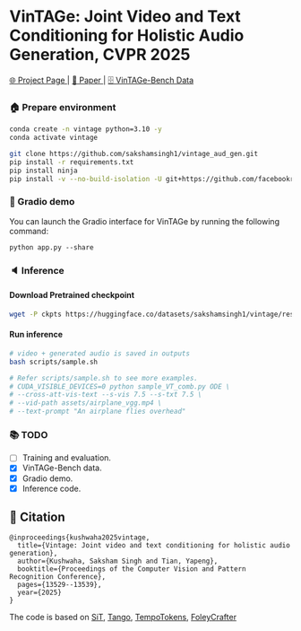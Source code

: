 # VinTAGe: Joint Video and Text Conditioning for Holistic Audio Generation, CVPR 2025

<a href="https://sakshamsingh1.github.io/vintage/"> 🌐 Project Page </a> | <a href="https://arxiv.org/pdf/2412.10768"> 📖 Paper </a> | <a href="https://huggingface.co/datasets/sakshamsingh1/vintage/resolve/main/vintage_bench_data.zip"> 🗄️ VinTAGe-Bench Data </a> 

### 🏠 Prepare environment

```bash
conda create -n vintage python=3.10 -y
conda activate vintage

git clone https://github.com/sakshamsingh1/vintage_aud_gen.git
pip install -r requirements.txt
pip install ninja
pip install -v --no-build-isolation -U git+https://github.com/facebookresearch/xformers.git@main
```

### 🚀 Gradio demo
You can launch the Gradio interface for VinTAGe by running the following command:
```
python app.py --share
```

### 🔈 Inference

#### Download Pretrained checkpoint
```bash
wget -P ckpts https://huggingface.co/datasets/sakshamsingh1/vintage/resolve/main/VTComb_0300000.pt
```

#### Run inference
```bash
# video + generated audio is saved in outputs
bash scripts/sample.sh

# Refer scripts/sample.sh to see more examples.
# CUDA_VISIBLE_DEVICES=0 python sample_VT_comb.py ODE \
# --cross-att-vis-text --s-vis 7.5 --s-txt 7.5 \
# --vid-path assets/airplane_vgg.mp4 \
# --text-prompt "An airplane flies overhead" 
```

### 📚 TODO
- [ ] Training and evaluation.
- [x] VinTAGe-Bench data.
- [x] Gradio demo.
- [x] Inference code.

## 🤗 Citation
```
@inproceedings{kushwaha2025vintage,
  title={Vintage: Joint video and text conditioning for holistic audio generation},
  author={Kushwaha, Saksham Singh and Tian, Yapeng},
  booktitle={Proceedings of the Computer Vision and Pattern Recognition Conference},
  pages={13529--13539},
  year={2025}
}
```

The code is based on [SiT](https://github.com/willisma/SiT), [Tango](https://github.com/declare-lab/tango), [TempoTokens](https://github.com/guyyariv/TempoTokens), [FoleyCrafter](https://github.com/open-mmlab/foleycrafter)
